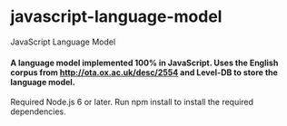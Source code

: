 
# javascript-language-model
JavaScript Language Model

#### A language model implemented 100% in JavaScript. Uses the English corpus from http://ota.ox.ac.uk/desc/2554 and Level-DB to store the language model.

Required Node.js 6 or later. Run npm install to install the required dependencies.

